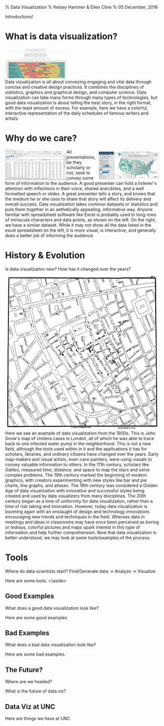 % Data Visualization
% Kelsey Hammer & Ellen Cline
% 05 December, 2016

<aside class="notes">
Introductions! 
</aside>

# What is data visualization?

<img src="dv1.jpg"  height="100" width="200">
<aside class="notes">
Data visualization is all about conveying engaging and vital data through concise and creative design practices. 
It combines the disciplines of statistics, graphics and graphical design, and computer science.
Data visualization can take many forms through many types of technologies, but good data visualization is about telling the best story, 
in the right format, with the least amount of excess. 
For example, here we have a colorful, interactive representation of the daily schedules of famous writers and artists. 
</aside>

# Why do we care?

<img src="excel.PNG" height="100" width="200" align="left">
<img src="dv7.jpg" height="100" width="200" align="right">
<aside class="notes">
All presentations, be they scholarly or not, seek to convey some form of information to the audience. 
A good presenter can hold a listener's attention with inflections in their voice, shared anecdotes, and a well formatted speech or slides.
A great presenter tells a story, and knows that the medium he or she uses to share that story will affect its delivery and overall success.
Data visualization takes common datasets or statistics and puts them together in an aethetically appealing, informative way.
Anyone familiar with spreadsheet software like Excel is probably used to long rows of miniscule characters and data points, as shown on the left.
On the right, we have a similar dataset. While it may not show all the data listed in the excel spreadsheet on the left,
it is more visual, is interactive, and generally does a better job of informing the audience.
</aside>

# History & Evolution
Is data visualization new? How has it changed over the years?

<img src="dv8.jpg" height="500" width="500">
<aside class="notes">
Here we see an example of data visualization from the 1800s. This is John Snow's map of cholera cases in London, all of which he was able to 
trace back to one infected water pump in the neighborhood.
This is not a new field, although the tools used within in it and the applications it has for scholars, libraries, and ordinary citizens have changed over the years. 
Early map-makers and visual artists, even cave painters, were using visuals to convey valuable information to others. 
In the 17th century, scholars like Galileo, measured time, distance, and space to map the stars and solve complex problems.  
The 19th century marked the beginning of modern graphics, with creators experimenting with new styles like bar and pie charts, line graphs, and atlases. 
The 19th century was considered a Golden Age of data visualization with innovative and successful styles being created and used by data visualizers from many disciplines. 
The 20th century began as a time of uniformity for data visualization, rather than a time of risk taking and innovation. 
However, today data visualization is booming again with an onslaught of design and technology innovations encouraging new trends and techniques in the field. 
Whereas data in meetings and ideas in classrooms may have once been perceived as boring or tedious, colorful pictures and maps spark interest in this type of information and help further comprehension. 
Now that data visualization is better understood, we may look at some tools/examples of the process. 
</aside>

# Tools

Where do data scientists start?
Find/Generate data -> Analyze -> Visualize
<aside class="notes">
Here are some tools.
<\aside>

# Good Examples

What does a good data visualization look like?
<aside class="notes">
Here are some good examples
</aside>

# Bad Examples

What does a bad data visualization look like?
<aside class="notes">
Here are some bad examples.
</aside>

# The Future?

Where are we headed?
<aside class="notes">
What is the future of data viz?
</aside>

# Data Viz at UNC

<aside class="notes">
Here are things we have at UNC
</aside>